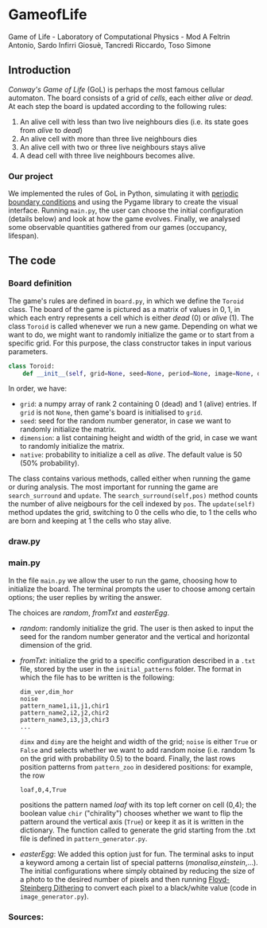 # GameofLife
Game of Life - Laboratory of Computational Physics - Mod A
Feltrin Antonio, Sardo Infirri Giosuè, Tancredi Riccardo, Toso Simone

## Introduction
*Conway's Game of Life* (GoL) is perhaps the most famous cellular automaton. The board consists of a grid of *cells*, each either *alive* or *dead*. At each step the board is updated according to the following rules:
1. 	An alive cell with less than two live neighbours dies (i.e. its state goes from *alive* to *dead*)	
2.	 An alive cell with more than three live neighbours dies
3.	An alive cell with two or three live neighbours stays alive
4.	 A dead cell with three live neighbours becomes alive.
	
### Our project
We implemented the rules of GoL in Python, simulating it with [periodic boundary conditions](https://link-url-here.org) and using the Pygame library to create the visual interface. Running `main.py`, the user can choose the initial configuration (details below) and look at how the game evolves. Finally, we analysed some observable quantities gathered from our games (occupancy, lifespan).

## The code
### Board definition 
The game's rules are defined in `board.py`, in which we define the `Toroid` class. The board of the game is pictured as a matrix of values in ${0,1}$, in which each entry represents a cell which is either *dead* (0) or *alive* (1). The class `Toroid` is called whenever we run a new game. Depending on what we want to do, we might want to randomly initialize the game or to start from a specific grid. For this purpose, the class constructor takes in input various parameters.

```python
class Toroid:
    def __init__(self, grid=None, seed=None, period=None, image=None, dimension=None, native=50): 
```
In order, we have:
* `grid`: a numpy array of rank 2 containing 0 (dead) and 1 (alive) entries. If `grid` is not `None`, then game's board is initialised to `grid`. 
* `seed`: seed for the random number generator, in case we want to randomly initialize the matrix.
* `dimension`: a list containing height and width of the grid, in case we want to randomly initialize the matrix.
* `native`: probability to initialize a cell as *alive*. The default value is 50 (50% probability).

The class contains various methods, called either when running the game or during analysis. The most important for running the game are `search_surround` and `update`. The `search_surround(self,pos)` method counts the number of alive neigbours for the cell indexed by `pos`. The `update(self)` method updates the grid, switching to 0 the cells who die, to 1 the cells who are born and keeping at 1 the cells who stay alive.

### draw.py

### main.py
In the file `main.py` we allow the user to run the game, choosing how to initialize the board. The terminal prompts the user to choose among certain options; the user replies by writing the answer. 

The choices are *random*, *fromTxt* and *easterEgg*. 
* *random*: randomly initialize the grid. The user is then asked to input the seed for the random number generator and the vertical and horizontal dimension of the grid. 
* *fromTxt*: initialize the grid to a specific configuration described in a `.txt` file, stored by the user in the `initial_patterns` folder. The format in which the file has to be written is the following:
	```
	dim_ver,dim_hor
	noise
	pattern_name1,i1,j1,chir1
	pattern_name2,i2,j2,chir2
	pattern_name3,i3,j3,chir3
	...
	
	```
	`dimx` and `dimy` are the height and width of the grid; `noise` is either `True` or `False` and selects whether we want to add random noise (i.e. random 1s on the grid with probability 0.5) to the board. Finally, the last rows position patterns from `pattern_zoo` in desidered positions: for example, the row
	```
	loaf,0,4,True
	```
 	positions the pattern named *loaf* with its top left corner on cell (0,4); the boolean value `chir` ("chirality") chooses whether we want to flip the pattern around the vertical axis (`True`) or keep it as it is written in the dictionary. The function called to generate the grid starting from the .txt file is defined in `pattern_generator.py`.
 
 * *easterEgg*: We added this option just for fun. The terminal asks to input a keyword among a certain list of special patterns (*monalisa*,*einstein*,...). The initial configurations where simply obtained by reducing the size of a photo to the desired number of pixels and then running [Floyd-Steinberg Dithering](https://en.wikipedia.org/wiki/Floyd%E2%80%93Steinberg_dithering) to convert each pixel to a black/white value (code in `image_generator.py`).
 
 
 
 






### Sources:

 
